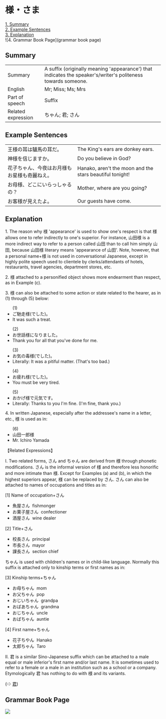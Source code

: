 # 様・さま

[1. Summary](#summary)<br>
[2. Example Sentences](#example-sentences)<br>
[3. Explanation](#explanation)<br>
![4. Grammar Book Page](grammar book page)<br>


## Summary

<table><tr>   <td>Summary</td>   <td>A suffix (originally meaning 'appearance') that indicates the speaker's/writer's politeness towards someone.</td></tr><tr>   <td>English</td>   <td>Mr; Miss; Ms; Mrs</td></tr><tr>   <td>Part of speech</td>   <td>Suffix</td></tr><tr>   <td>Related expression</td>   <td>ちゃん; 君; さん</td></tr></table>

## Example Sentences

<table><tr>   <td>王様の耳は驢馬の耳だ。</td>   <td>The King's ears are donkey ears.</td></tr><tr>   <td>神様を信じますか。</td>   <td>Do you believe in God?</td></tr><tr>   <td>花子ちゃん、今夜はお月様もお星様も奇麗ねえ。</td>   <td>Hanako, aren't the moon and the stars beautiful tonight!</td></tr><tr>   <td>お母様、どこにいらっしゃるの？</td>   <td>Mother, where are you going?</td></tr><tr>   <td>お客様が見えたよ。</td>   <td>Our guests have come.</td></tr></table>

## Explanation

<p>1. The reason why <span class="cloze">様</span> 'appearance' is used to show one's respect is that <span class="cloze">様</span> allows one to refer indirectly to one's superior. For instance, 山田<span class="cloze">様</span> is a more indirect way to refer to a person called 山田 than to call him simply 山田, because 山田<span class="cloze">様</span> literary means 'appearance of 山田'. Note, however, that a personal name+<span class="cloze">様</span> is not used in conversational Japanese, except in highly polite speech used to clientele by clerks/attendants of hotels, restaurants, travel agencies, department stores, etc.</p>  <p>2. <span class="cloze">様</span> attached to a personified object shows more endearment than respect, as in Example (c).</p>  <p>3. <span class="cloze">様</span> can also be attached to some action or state related to the hearer, as in (1) through (5) below:</p>  <ul>(1) <li>ご馳走<span class="cloze">様</span>(でした)。</li> <li>It was such a treat.</li> </ul>  <ul>(2) <li>お世話<span class="cloze">様</span>になりました。</li> <li>Thank you for all that you've done for me.</li> </ul>  <ul>(3) <li>お気の毒<span class="cloze">様</span>(でした)。</li> <li>Literally: It was a pitiful matter. (That's too bad.)</li> </ul>  <ul>(4) <li>お疲れ<span class="cloze">様</span>(でした)。</li> <li>You must be very tired.</li> </ul>  <ul>(5) <li>おかげ<span class="cloze">様</span>で元気です。</li> <li>Literally: Thanks to you I'm fine. (I'm fine, thank you.)</li> </ul>  <p>4. In written Japanese, especially after the addressee's name in a letter, etc., <span class="cloze">様</span> is used as in:</p>  <ul>(6) <li>山田一郎<span class="cloze">様</span></li> <li>Mr. Ichiro Yamada</li> </ul>  <p>【Related Expressions】</p>  <p>I. Two related forms, さん and ちゃん are derived from <span class="cloze">様</span> through phonetic modifications. さん is the informal version of <span class="cloze">様</span> and therefore less honorific and more intimate than <span class="cloze">様</span>. Except for Examples (a) and (b), in which the highest superiors appear, <span class="cloze">様</span> can be replaced by さん. さん can also be attached to names of occupations and titles as in:</p>  <p>[1] Name of occupation+さん</p>  <ul> <li>魚屋さん&nbsp;&nbsp;fishmonger</li> <div class="divide"></div> <li>お菓子屋さん&nbsp;&nbsp;confectioner</li> <div class="divide"></div> <li>酒屋さん&nbsp;&nbsp;wine dealer</li> </ul>  <p>[2] Title+さん</p>  <ul> <li>校長さん&nbsp;&nbsp;principal</li> <div class="divide"></div> <li>市長さん&nbsp;&nbsp;mayor</li> <div class="divide"></div> <li>課長さん&nbsp;&nbsp;section chief</li> </ul>   <p>ちゃん is used with children's names or in child-like language. Normally this suffix is attached only to kinship terms or first names as in:</p>  <p>[3] Kinship terms+ちゃん</p>  <ul> <li>お母ちゃん&nbsp;&nbsp;mom</li> <div class="divide"></div> <li>お父ちゃん&nbsp;&nbsp;pop</li> <div class="divide"></div> <li>おじいちゃん&nbsp;&nbsp;grandpa</li> <div class="divide"></div> <li>おばあちゃん&nbsp;&nbsp;grandma</li> <div class="divide"></div> <li>おじちゃん&nbsp;&nbsp;uncle</li> <div class="divide"></div> <li>おばちゃん&nbsp;&nbsp;auntie</li> </ul>  <p>[4] First name+ちゃん</p>  <ul> <li>花子ちやん&nbsp;&nbsp;Hanako</li> <div class="divide"></div> <li>太郎ちゃん&nbsp;&nbsp;Taro</li> </ul>   <p>II. 君 is a similar Sino-Japanese suffix which can be attached to a male equal or male inferior's first name and/or last name. It is sometimes used to refer to a female or a male in an institution such as a school or a company. Etymologically 君 has nothing to do with <span class="cloze">様</span> and its variants.</p>   <p>(⇨ <a href="#㊦ 君・くん">君</a>)</p>

## Grammar Book Page

![](../img/Basic様.png)

